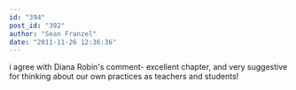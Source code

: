 ```yaml
---
id: "394"
post_id: "392"
author: "Sean Franzel"
date: "2011-11-26 12:36:36"
---
```

i agree with Diana Robin's comment- excellent chapter, and very suggestive for thinking about our own practices as teachers and students!
